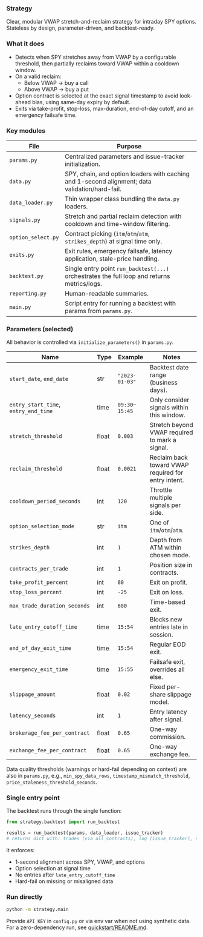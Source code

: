 ### Strategy

Clear, modular VWAP stretch-and-reclaim strategy for intraday SPY options. Stateless by design, parameter-driven, and backtest-ready.

### What it does

- Detects when SPY stretches away from VWAP by a configurable threshold, then partially reclaims toward VWAP within a cooldown window.
- On a valid reclaim:
  - Below VWAP → buy a call
  - Above VWAP → buy a put
- Option contract is selected at the exact signal timestamp to avoid look-ahead bias, using same-day expiry by default.
- Exits via take-profit, stop-loss, max-duration, end-of-day cutoff, and an emergency failsafe time.

### Key modules

| File | Purpose |
|---|---|
| `params.py` | Centralized parameters and issue-tracker initialization. |
| `data.py` | SPY, chain, and option loaders with caching and 1-second alignment; data validation/hard-fail. |
| `data_loader.py` | Thin wrapper class bundling the `data.py` loaders. |
| `signals.py` | Stretch and partial reclaim detection with cooldown and time-window filtering. |
| `option_select.py` | Contract picking (`itm`/`otm`/`atm`, `strikes_depth`) at signal time only. |
| `exits.py` | Exit rules, emergency failsafe, latency application, stale-price handling. |
| `backtest.py` | Single entry point `run_backtest(...)` orchestrates the full loop and returns metrics/logs. |
| `reporting.py` | Human-readable summaries. |
| `main.py` | Script entry for running a backtest with params from `params.py`. |

### Parameters (selected)

All behavior is controlled via `initialize_parameters()` in `params.py`.

| Name | Type | Example | Notes |
|---|---|---|---|
| `start_date`, `end_date` | str | `"2023-01-03"` | Backtest date range (business days). |
| `entry_start_time`, `entry_end_time` | time | `09:30`–`15:45` | Only consider signals within this window. |
| `stretch_threshold` | float | `0.003` | Stretch beyond VWAP required to mark a signal. |
| `reclaim_threshold` | float | `0.0021` | Reclaim back toward VWAP required for entry intent. |
| `cooldown_period_seconds` | int | `120` | Throttle multiple signals per side. |
| `option_selection_mode` | str | `itm` | One of `itm`/`otm`/`atm`. |
| `strikes_depth` | int | `1` | Depth from ATM within chosen mode. |
| `contracts_per_trade` | int | `1` | Position size in contracts. |
| `take_profit_percent` | int | `80` | Exit on profit. |
| `stop_loss_percent` | int | `-25` | Exit on loss. |
| `max_trade_duration_seconds` | int | `600` | Time-based exit. |
| `late_entry_cutoff_time` | time | `15:54` | Blocks new entries late in session. |
| `end_of_day_exit_time` | time | `15:54` | Regular EOD exit. |
| `emergency_exit_time` | time | `15:55` | Failsafe exit, overrides all else. |
| `slippage_amount` | float | `0.02` | Fixed per-share slippage model. |
| `latency_seconds` | int | `1` | Entry latency after signal. |
| `brokerage_fee_per_contract` | float | `0.65` | One-way commission. |
| `exchange_fee_per_contract` | float | `0.65` | One-way exchange fee. |

Data quality thresholds (warnings or hard-fail depending on context) are also in `params.py`, e.g., `min_spy_data_rows`, `timestamp_mismatch_threshold`, `price_staleness_threshold_seconds`.

### Single entry point

The backtest runs through the single function:

```python
from strategy.backtest import run_backtest

results = run_backtest(params, data_loader, issue_tracker)
# returns dict with: trades (via all_contracts), log (issue_tracker), stats (metrics)
```

It enforces:
- 1-second alignment across SPY, VWAP, and options
- Option selection at signal time
- No entries after `late_entry_cutoff_time`
- Hard-fail on missing or misaligned data

### Run directly

```bash
python -m strategy.main
```

Provide `API_KEY` in `config.py` or via env var when not using synthetic data. For a zero-dependency run, see [quickstart/README.md](quickstart/).


